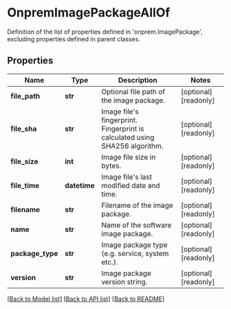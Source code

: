 # OnpremImagePackageAllOf

Definition of the list of properties defined in 'onprem.ImagePackage', excluding properties defined in parent classes.
## Properties
Name | Type | Description | Notes
------------ | ------------- | ------------- | -------------
**file_path** | **str** | Optional file path of the image package. | [optional] [readonly] 
**file_sha** | **str** | Image file&#39;s fingerprint. Fingerprint is calculated using SHA256 algorithm. | [optional] [readonly] 
**file_size** | **int** | Image file size in bytes. | [optional] [readonly] 
**file_time** | **datetime** | Image file&#39;s last modified date and time. | [optional] [readonly] 
**filename** | **str** | Filename of the image package. | [optional] [readonly] 
**name** | **str** | Name of the software image package. | [optional] [readonly] 
**package_type** | **str** | Image package type (e.g. service, system etc.). | [optional] [readonly] 
**version** | **str** | Image package version string. | [optional] [readonly] 

[[Back to Model list]](../README.md#documentation-for-models) [[Back to API list]](../README.md#documentation-for-api-endpoints) [[Back to README]](../README.md)


